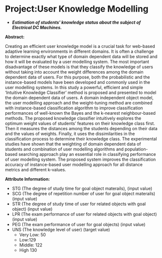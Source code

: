 # Project:User Knowledge Modelling

- ***Estimation of students' knowledge status about the subject of Electrical DC Machines.***


**Abstract:**

Creating an efficient user knowledge model is a crucial task for web-based adaptive learning environments in different domains. It is often a challenge to determine exactly what type of domain dependent data will be stored and how it will be evaluated by a user modelling system. The most important disadvantage of these models is that they classify the knowledge of users without taking into account the weight differences among the domain dependent data of users. For this purpose, both the probabilistic and the instance-based models have been developed and commonly used in the user modelling systems. In this study a powerful, efficient and simple ‘Intuitive Knowledge Classifier’ method is proposed and presented to model the domain dependent data of users. A domain independent object model, the user modelling approach and the weight-tuning method are combined with instance-based classification algorithm to improve classification performances of well-known the Bayes and the k-nearest neighbour-based methods. The proposed knowledge classifier intuitively explores the optimum weight values of students’ features on their knowledge class first. Then it measures the distances among the students depending on their data and the values of weights. Finally, it uses the dissimilarities in the classification process to determine their knowledge class. The experimental studies have shown that the weighting of domain dependent data of students and combination of user modelling algorithms and population-based searching approach play an essential role in classifying performance of user modelling system. The proposed system improves the classification accuracy of instance-based user modelling approach for all distance metrics and different k-values.

**Attribute Information:**

- STG (The degree of study time for goal object materails), (input value) 
- SCG (The degree of repetition number of user for goal object materails) (input value) 
- STR (The degree of study time of user for related objects with goal object) (input value) 
- LPR (The exam performance of user for related objects with goal object) (input value) 
- PEG (The exam performance of user for goal objects) (input value) 
- UNS (The knowledge level of user) (target value) 
  - Very Low: 50 
  - Low:129 
  - Middle: 122 
  - High 130
